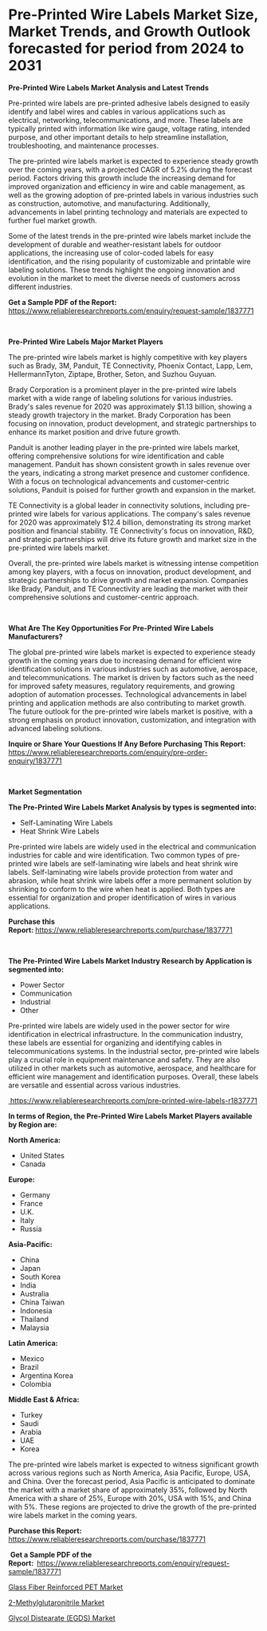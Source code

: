 <p><h1>Pre-Printed Wire Labels Market Size, Market Trends, and Growth Outlook forecasted for period from 2024 to 2031</h1></p><p><strong>Pre-Printed Wire Labels Market Analysis and Latest Trends</strong></p>
<p><p>Pre-printed wire labels are pre-printed adhesive labels designed to easily identify and label wires and cables in various applications such as electrical, networking, telecommunications, and more. These labels are typically printed with information like wire gauge, voltage rating, intended purpose, and other important details to help streamline installation, troubleshooting, and maintenance processes.</p><p>The pre-printed wire labels market is expected to experience steady growth over the coming years, with a projected CAGR of 5.2% during the forecast period. Factors driving this growth include the increasing demand for improved organization and efficiency in wire and cable management, as well as the growing adoption of pre-printed labels in various industries such as construction, automotive, and manufacturing. Additionally, advancements in label printing technology and materials are expected to further fuel market growth.</p><p>Some of the latest trends in the pre-printed wire labels market include the development of durable and weather-resistant labels for outdoor applications, the increasing use of color-coded labels for easy identification, and the rising popularity of customizable and printable wire labeling solutions. These trends highlight the ongoing innovation and evolution in the market to meet the diverse needs of customers across different industries.</p></p>
<p><strong>Get a Sample PDF of the Report:&nbsp;</strong> <a href="https://www.reliableresearchreports.com/enquiry/request-sample/1837771">https://www.reliableresearchreports.com/enquiry/request-sample/1837771</a></p>
<p>&nbsp;</p>
<p><strong>Pre-Printed Wire Labels Major Market Players</strong></p>
<p><p>The pre-printed wire labels market is highly competitive with key players such as Brady, 3M, Panduit, TE Connectivity, Phoenix Contact, Lapp, Lem, HellermannTyton, Ziptape, Brother, Seton, and Suzhou Guyuan. </p><p>Brady Corporation is a prominent player in the pre-printed wire labels market with a wide range of labeling solutions for various industries. Brady's sales revenue for 2020 was approximately $1.13 billion, showing a steady growth trajectory in the market. Brady Corporation has been focusing on innovation, product development, and strategic partnerships to enhance its market position and drive future growth. </p><p>Panduit is another leading player in the pre-printed wire labels market, offering comprehensive solutions for wire identification and cable management. Panduit has shown consistent growth in sales revenue over the years, indicating a strong market presence and customer confidence. With a focus on technological advancements and customer-centric solutions, Panduit is poised for further growth and expansion in the market.</p><p>TE Connectivity is a global leader in connectivity solutions, including pre-printed wire labels for various applications. The company's sales revenue for 2020 was approximately $12.4 billion, demonstrating its strong market position and financial stability. TE Connectivity's focus on innovation, R&D, and strategic partnerships will drive its future growth and market size in the pre-printed wire labels market.</p><p>Overall, the pre-printed wire labels market is witnessing intense competition among key players, with a focus on innovation, product development, and strategic partnerships to drive growth and market expansion. Companies like Brady, Panduit, and TE Connectivity are leading the market with their comprehensive solutions and customer-centric approach.</p></p>
<p>&nbsp;</p>
<p><strong>What Are The Key Opportunities For Pre-Printed Wire Labels Manufacturers?</strong></p>
<p><p>The global pre-printed wire labels market is expected to experience steady growth in the coming years due to increasing demand for efficient wire identification solutions in various industries such as automotive, aerospace, and telecommunications. The market is driven by factors such as the need for improved safety measures, regulatory requirements, and growing adoption of automation processes. Technological advancements in label printing and application methods are also contributing to market growth. The future outlook for the pre-printed wire labels market is positive, with a strong emphasis on product innovation, customization, and integration with advanced labeling solutions.</p></p>
<p><strong>Inquire or Share Your Questions If Any Before Purchasing This Report:</strong> <a href="https://www.reliableresearchreports.com/enquiry/pre-order-enquiry/1837771">https://www.reliableresearchreports.com/enquiry/pre-order-enquiry/1837771</a></p>
<p>&nbsp;</p>
<p><strong>Market Segmentation</strong></p>
<p><strong>The Pre-Printed Wire Labels Market Analysis by types is segmented into:</strong></p>
<p><ul><li>Self-Laminating Wire Labels</li><li>Heat Shrink Wire Labels</li></ul></p>
<p><p>Pre-printed wire labels are widely used in the electrical and communication industries for cable and wire identification. Two common types of pre-printed wire labels are self-laminating wire labels and heat shrink wire labels. Self-laminating wire labels provide protection from water and abrasion, while heat shrink wire labels offer a more permanent solution by shrinking to conform to the wire when heat is applied. Both types are essential for organization and proper identification of wires in various applications.</p></p>
<p><strong>Purchase this Report:&nbsp;</strong><a href="https://www.reliableresearchreports.com/purchase/1837771">https://www.reliableresearchreports.com/purchase/1837771</a></p>
<p>&nbsp;</p>
<p><strong>The Pre-Printed Wire Labels Market Industry Research by Application is segmented into:</strong></p>
<p><ul><li>Power Sector</li><li>Communication</li><li>Industrial</li><li>Other</li></ul></p>
<p><p>Pre-printed wire labels are widely used in the power sector for wire identification in electrical infrastructure. In the communication industry, these labels are essential for organizing and identifying cables in telecommunications systems. In the industrial sector, pre-printed wire labels play a crucial role in equipment maintenance and safety. They are also utilized in other markets such as automotive, aerospace, and healthcare for efficient wire management and identification purposes. Overall, these labels are versatile and essential across various industries.</p></p>
<p><a href="https://www.reliableresearchreports.com/pre-printed-wire-labels-r1837771">&nbsp;https://www.reliableresearchreports.com/pre-printed-wire-labels-r1837771</a></p>
<p><strong>In terms of Region, the Pre-Printed Wire Labels Market Players available by Region are:</strong></p>
<p>
    <p> <strong> North America: </strong>
        <ul>
            <li>United States</li>
            <li>Canada</li>
        </ul>
        </p> 
    <p> <strong> Europe: </strong>
        <ul>
            <li>Germany</li>
            <li>France</li>
            <li>U.K.</li>
            <li>Italy</li>
            <li>Russia</li>
        </ul>
        </p> 
    <p> <strong> Asia-Pacific: </strong>
        <ul>
            <li>China</li>
            <li>Japan</li>
            <li>South Korea</li>
            <li>India</li>
            <li>Australia</li>
            <li>China Taiwan</li>
            <li>Indonesia</li>
            <li>Thailand</li>
            <li>Malaysia</li>
        </ul>
        </p> 
    <p> <strong> Latin America: </strong>
        <ul>
            <li>Mexico</li>
            <li>Brazil</li>
            <li>Argentina Korea</li>
            <li>Colombia</li>
        </ul>
        </p> 
    <p> <strong> Middle East & Africa: </strong>
        <ul>
            <li>Turkey</li>
            <li>Saudi</li>
            <li>Arabia</li>
            <li>UAE</li>
            <li>Korea</li>
        </ul>
    </p>
    </p>
<p><p>The pre-printed wire labels market is expected to witness significant growth across various regions such as North America, Asia Pacific, Europe, USA, and China. Over the forecast period, Asia Pacific is anticipated to dominate the market with a market share of approximately 35%, followed by North America with a share of 25%, Europe with 20%, USA with 15%, and China with 5%. These regions are projected to drive the growth of the pre-printed wire labels market in the coming years.</p></p>
<p><strong>Purchase this Report: </strong><a href="https://www.reliableresearchreports.com/purchase/1837771">https://www.reliableresearchreports.com/purchase/1837771</a></p>
<p>&nbsp;<strong>Get a Sample PDF of the Report:&nbsp;&nbsp;</strong><a href="https://www.reliableresearchreports.com/enquiry/request-sample/1837771">https://www.reliableresearchreports.com/enquiry/request-sample/1837771</a></p>
<p><strong></strong></p>
<p><p><a href="https://github.com/castoriffic/Market-Research-Report-List-5/blob/main/glass-fiber-reinforced-pet-market.md">Glass Fiber Reinforced PET Market</a></p><p><a href="https://github.com/yoshih12/Market-Research-Report-List-3/blob/main/2-methylglutaronitrile-market.md">2-Methylglutaronitrile Market</a></p><p><a href="https://github.com/setiawananhar13/Market-Research-Report-List-1/blob/main/glycol-distearate-egds-market.md">Glycol Distearate (EGDS) Market</a></p></p>